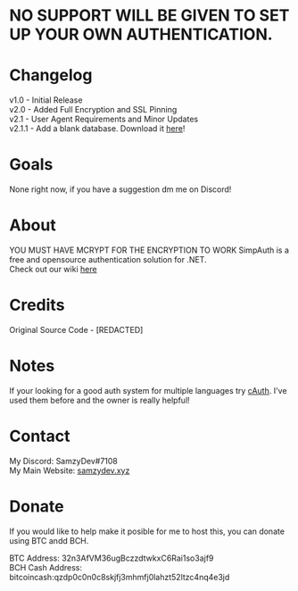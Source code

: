 # NO SUPPORT WILL BE GIVEN TO SET UP YOUR OWN AUTHENTICATION.

# Changelog

v1.0 - Initial Release  
v2.0 - Added Full Encryption and SSL Pinning  
v2.1 - User Agent Requirements and Minor Updates  
v2.1.1 - Add a blank database. Download it [here](https://anonfiles.com/j37dg6Cep6/u402869651_simpauth_sql)!
# Goals

None right now, if you have a suggestion dm me on Discord!

# About 

YOU MUST HAVE MCRYPT FOR THE ENCRYPTION TO WORK
SimpAuth is a free and opensource authentication solution for .NET.  
Check out our wiki [here](https://docs.simpauth.xyz)

# Credits

Original Source Code - [REDACTED]

# Notes

If your looking for a good auth system for multiple languages try [cAuth](https://cauth.me). I've used them before and the owner is really helpful!

# Contact

My Discord: SamzyDev#7108  
My Main Website: [samzydev.xyz](https://samzydev.xyz)

# Donate

If you would like to help make it posible for me to host this, you can donate using BTC andd BCH.    

BTC Address: 32n3AfVM36ugBczzdtwkxC6Rai1so3ajf9  
BCH Cash Address: bitcoincash:qzdp0c0n0c8skjfj3mhmfj0lahzt52ltzc4nq4e3jd  
